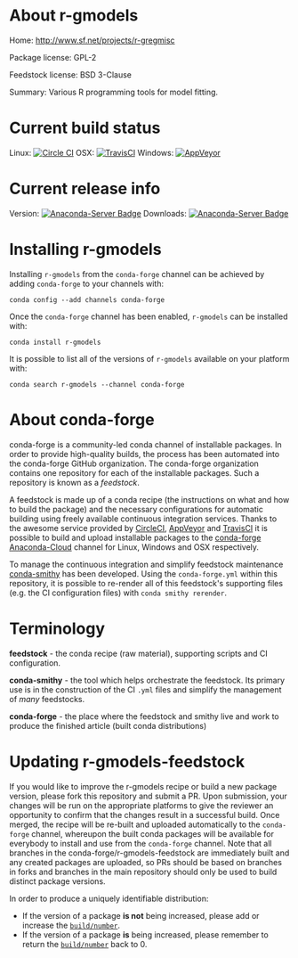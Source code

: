 About r-gmodels
===============

Home: http://www.sf.net/projects/r-gregmisc

Package license: GPL-2

Feedstock license: BSD 3-Clause

Summary: Various R programming tools for model fitting.



Current build status
====================

Linux: [![Circle CI](https://circleci.com/gh/conda-forge/r-gmodels-feedstock.svg?style=shield)](https://circleci.com/gh/conda-forge/r-gmodels-feedstock)
OSX: [![TravisCI](https://travis-ci.org/conda-forge/r-gmodels-feedstock.svg?branch=master)](https://travis-ci.org/conda-forge/r-gmodels-feedstock)
Windows: [![AppVeyor](https://ci.appveyor.com/api/projects/status/github/conda-forge/r-gmodels-feedstock?svg=True)](https://ci.appveyor.com/project/conda-forge/r-gmodels-feedstock/branch/master)

Current release info
====================
Version: [![Anaconda-Server Badge](https://anaconda.org/conda-forge/r-gmodels/badges/version.svg)](https://anaconda.org/conda-forge/r-gmodels)
Downloads: [![Anaconda-Server Badge](https://anaconda.org/conda-forge/r-gmodels/badges/downloads.svg)](https://anaconda.org/conda-forge/r-gmodels)

Installing r-gmodels
====================

Installing `r-gmodels` from the `conda-forge` channel can be achieved by adding `conda-forge` to your channels with:

```
conda config --add channels conda-forge
```

Once the `conda-forge` channel has been enabled, `r-gmodels` can be installed with:

```
conda install r-gmodels
```

It is possible to list all of the versions of `r-gmodels` available on your platform with:

```
conda search r-gmodels --channel conda-forge
```


About conda-forge
=================

conda-forge is a community-led conda channel of installable packages.
In order to provide high-quality builds, the process has been automated into the
conda-forge GitHub organization. The conda-forge organization contains one repository
for each of the installable packages. Such a repository is known as a *feedstock*.

A feedstock is made up of a conda recipe (the instructions on what and how to build
the package) and the necessary configurations for automatic building using freely
available continuous integration services. Thanks to the awesome service provided by
[CircleCI](https://circleci.com/), [AppVeyor](http://www.appveyor.com/)
and [TravisCI](https://travis-ci.org/) it is possible to build and upload installable
packages to the [conda-forge](https://anaconda.org/conda-forge)
[Anaconda-Cloud](http://docs.anaconda.org/) channel for Linux, Windows and OSX respectively.

To manage the continuous integration and simplify feedstock maintenance
[conda-smithy](http://github.com/conda-forge/conda-smithy) has been developed.
Using the ``conda-forge.yml`` within this repository, it is possible to re-render all of
this feedstock's supporting files (e.g. the CI configuration files) with ``conda smithy rerender``.


Terminology
===========

**feedstock** - the conda recipe (raw material), supporting scripts and CI configuration.

**conda-smithy** - the tool which helps orchestrate the feedstock.
                   Its primary use is in the construction of the CI ``.yml`` files
                   and simplify the management of *many* feedstocks.

**conda-forge** - the place where the feedstock and smithy live and work to
                  produce the finished article (built conda distributions)


Updating r-gmodels-feedstock
============================

If you would like to improve the r-gmodels recipe or build a new
package version, please fork this repository and submit a PR. Upon submission,
your changes will be run on the appropriate platforms to give the reviewer an
opportunity to confirm that the changes result in a successful build. Once
merged, the recipe will be re-built and uploaded automatically to the
`conda-forge` channel, whereupon the built conda packages will be available for
everybody to install and use from the `conda-forge` channel.
Note that all branches in the conda-forge/r-gmodels-feedstock are
immediately built and any created packages are uploaded, so PRs should be based
on branches in forks and branches in the main repository should only be used to
build distinct package versions.

In order to produce a uniquely identifiable distribution:
 * If the version of a package **is not** being increased, please add or increase
   the [``build/number``](http://conda.pydata.org/docs/building/meta-yaml.html#build-number-and-string).
 * If the version of a package **is** being increased, please remember to return
   the [``build/number``](http://conda.pydata.org/docs/building/meta-yaml.html#build-number-and-string)
   back to 0.
